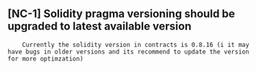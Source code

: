##  [NC-1] Solidity pragma versioning should be upgraded to latest available version
        Currently the solidity version in contracts is 0.8.16 (i it may have bugs in older versions and its recommend to update the version for more optimzation)

